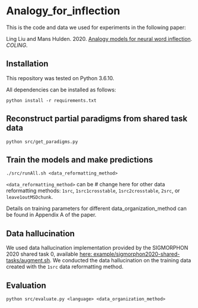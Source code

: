 # Analogy_for_inflection

This is the code and data we used for experiments in the following paper:

Ling Liu and Mans Hulden. 2020. [Analogy models for neural word inflection](). *COLING*.

## Installation

This repository was tested on Python 3.6.10.

All dependencies can be installed as follows:

```python install -r requirements.txt```

## Reconstruct partial paradigms from shared task data

```python src/get_paradigms.py```

## Train the models and make predictions

```./src/runAll.sh <data_reformatting_method>```

```<data_reformatting_method>``` can be # change here for other data reformatting methods: ```1src```, ```1src1crosstable```, ```1src2crosstable```, ```2src```, or ```leave1outMSDchunk```.

Details on training parameters for different data_organization_method can be found in Appendix A of the paper.

## Data hallucination

We used data hallucination implementation provided by the SIGMORPHON 2020 shared task 0, available [here: example/sigmorphon2020-shared-tasks/augment.sh](https://github.com/shijie-wu/neural-transducer/tree/f1c89f490293f6a89380090bf4d6573f4bfca76f). We conducted the data hallucination on the training data created with the ```1src``` data reformatting method.

## Evaluation

```python src/evaluate.py <language> <data_organization_method>```

    
